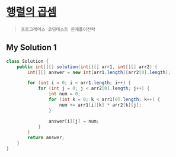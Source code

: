 # [행렬의 곱셈](https://school.programmers.co.kr/learn/courses/30/lessons/12949)

> `프로그래머스 코딩테스트 문제풀이전략`

## My Solution 1

```java
class Solution {
    public int[][] solution(int[][] arr1, int[][] arr2) {
        int[][] answer = new int[arr1.length][arr2[0].length];

        for (int i = 0; i < arr1.length; i++) {
            for (int j = 0; j < arr2[0].length; j++) {
                int num = 0;
                for (int k = 0; k < arr1[0].length; k++) {
                    num += arr1[i][k] * arr2[k][j];
                }

                answer[i][j] = num;
            }
        }
        return answer;
    }
}
```
